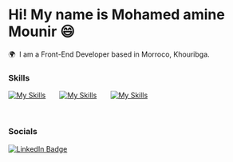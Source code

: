 # Hi! My name is Mohamed amine Mounir 😄

🌍  I am a Front-End Developer based in Morroco, Khouribga.
<br/>

### Skills

[![My Skills](https://skillicons.dev/icons?i=html,css)](https://skillicons.dev) &nbsp;&nbsp;&nbsp;&nbsp;&nbsp;
[![My Skills](https://skillicons.dev/icons?i=js,tailwind)](https://skillicons.dev) &nbsp;&nbsp;&nbsp;&nbsp;&nbsp;
[![My Skills](https://skillicons.dev/icons?i=react,next)](https://skillicons.dev) &nbsp;&nbsp;&nbsp;&nbsp;&nbsp;

<!-- [![My Skills](https://skillicons.dev/icons?i=tailwind)](https://skillicons.dev) -->

<br/>

### Socials

<div id="badges">
  <a href="https://www.linkedin.com/in/stefan-topalovic-dev/">
    <img src="https://img.shields.io/badge/LinkedIn-blue?style=for-the-badge&logo=linkedin&logoColor=white" alt="LinkedIn Badge"/>
  </a>
</div>
